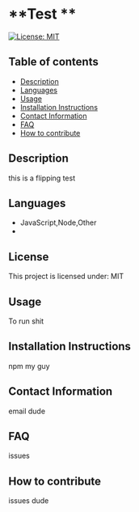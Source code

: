 
# **Test **

[![License: MIT](https://img.shields.io/badge/License-MIT-yellow.svg)](https://opensource.org/licenses/MIT)

## **Table of contents**
- [Description](#Description)
- [Languages](#Languages)
- [Usage](#Usage)
- [Installation Instructions](#InstallationInstructions)
- [Contact Information](#ContactInformation)
- [FAQ](#FAQ)
- [How to contribute](#Howtocontribute)

## **Description**
this is a flipping test

## **Languages**
- JavaScript,Node,Other
- 

## **License**
This project is licensed under: MIT

## **Usage**
To run shit

## **Installation Instructions**
npm my guy 

## **Contact Information**
email dude

## **FAQ**
issues

## **How to contribute**
issues dude
    